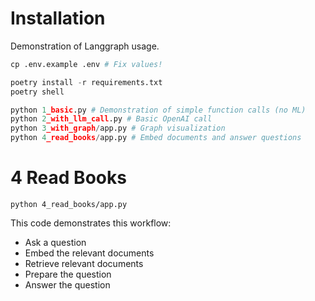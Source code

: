 # Installation

Demonstration of Langgraph usage.

```python
cp .env.example .env # Fix values!

poetry install -r requirements.txt
poetry shell

python 1_basic.py # Demonstration of simple function calls (no ML)
python 2_with_llm_call.py # Basic OpenAI call
python 3_with_graph/app.py # Graph visualization
python 4_read_books/app.py # Embed documents and answer questions
```

# 4 Read Books

```
python 4_read_books/app.py
```

This code demonstrates this workflow:
- Ask a question
- Embed the relevant documents
- Retrieve relevant documents
- Prepare the question
- Answer the question
